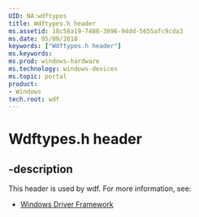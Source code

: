 ```yaml
---
UID: NA:wdftypes
title: Wdftypes.h header
ms.assetid: 18c58a19-7488-3896-94dd-5655afc9cda3
ms.date: 05/09/2018
keywords: ["Wdftypes.h header"]
ms.keywords: 
ms.prod: windows-hardware
ms.technology: windows-devices
ms.topic: portal
product:
- Windows
tech.root: wdf
---
```


# Wdftypes.h header


## -description


This header is used by wdf. For more information, see:

- [Windows Driver Framework](../_wdf/index.md)
